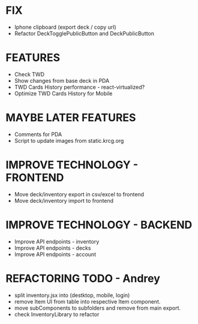 # FIX
- Iphone clipboard (export deck / copy url)
- Refactor DeckTogglePublicButton and DeckPublicButton

# FEATURES
- Check TWD
- Show changes from base deck in PDA
- TWD Cards History performance - react-virtualized?
- Optimize TWD Cards History for Mobile

# MAYBE LATER FEATURES
- Comments for PDA
- Script to update images from static.krcg.org

# IMPROVE TECHNOLOGY - FRONTEND
- Move deck/inventory export in csv/excel to frontend
- Move deck/inventory import to frontend

# IMPROVE TECHNOLOGY - BACKEND
- Improve API endpoints - inventory
- Improve API endpoints - decks
- Improve API endpoints - account

# REFACTORING TODO - Andrey
- split inventory.jsx into (destktop, mobile, login)
- remove Item UI from table into respective Item component.
- move subComponents to subfolders and remove from main export.
- check InventoryLibrary to refactor
